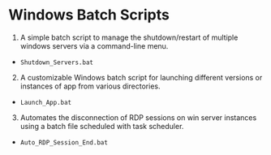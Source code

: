 # Windows Batch Scripts

1. A simple batch script to manage the shutdown/restart of multiple windows servers via a command-line menu.
* `` Shutdown_Servers.bat ``

2. A customizable Windows batch script for launching different versions or instances of app from various directories.
* `` Launch_App.bat ``

3. Automates the disconnection of RDP sessions on win server instances using a batch file scheduled with task scheduler.
* `` Auto_RDP_Session_End.bat `` 
